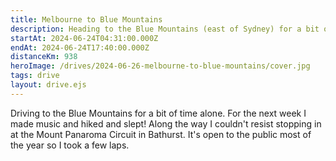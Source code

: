 ```yaml
---
title: Melbourne to Blue Mountains
description: Heading to the Blue Mountains (east of Sydney) for a bit of time off
startAt: 2024-06-24T04:31:00.000Z
endAt: 2024-06-24T17:40:00.000Z
distanceKm: 938
heroImage: /drives/2024-06-26-melbourne-to-blue-mountains/cover.jpg
tags: drive
layout: drive.ejs
---
```


Driving to the Blue Mountains for a bit of time alone. For the next week I made music and hiked and slept! Along the way
I couldn't resist stopping in at the Mount Panaroma Circuit in Bathurst. It's open to the public most of the year so I
took a few laps.
